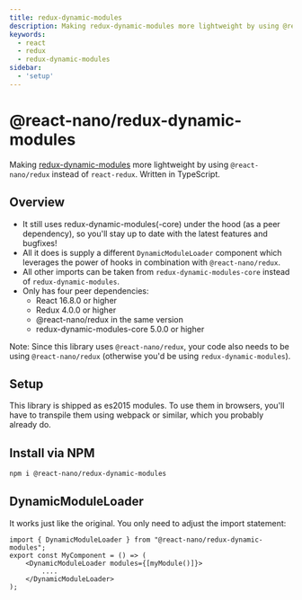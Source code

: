 ```yaml
---
title: redux-dynamic-modules
description: Making redux-dynamic-modules more lightweight by using @react-nano/redux instead of react-redux.
keywords:
  - react
  - redux
  - redux-dynamic-modules
sidebar:
  - 'setup'
---
```


# @react-nano/redux-dynamic-modules

Making [redux-dynamic-modules](https://github.com/microsoft/redux-dynamic-modules) more lightweight by using `@react-nano/redux` instead of `react-redux`.
Written in TypeScript.

## Overview

- It still uses redux-dynamic-modules(-core) under the hood (as a peer dependency), so you'll stay up to date with the latest features and bugfixes!
- All it does is supply a different `DynamicModuleLoader` component which leverages the power of hooks in combination with `@react-nano/redux`.
- All other imports can be taken from `redux-dynamic-modules-core` instead of `redux-dynamic-modules`.
- Only has four peer dependencies:
  - React 16.8.0 or higher
  - Redux 4.0.0 or higher
  - @react-nano/redux in the same version
  - redux-dynamic-modules-core 5.0.0 or higher

Note: Since this library uses `@react-nano/redux`, your code also needs to be using `@react-nano/redux` (otherwise you'd be using `redux-dynamic-modules`).

## Setup

This library is shipped as es2015 modules. To use them in browsers, you'll have to transpile them using webpack or similar, which you probably already do.

## Install via NPM

```bash
npm i @react-nano/redux-dynamic-modules
```

## DynamicModuleLoader

It works just like the original. You only need to adjust the import statement:

```tsx
import { DynamicModuleLoader } from "@react-nano/redux-dynamic-modules";
export const MyComponent = () => (
    <DynamicModuleLoader modules={[myModule()]}>
        ....
    </DynamicModuleLoader>
);
```
